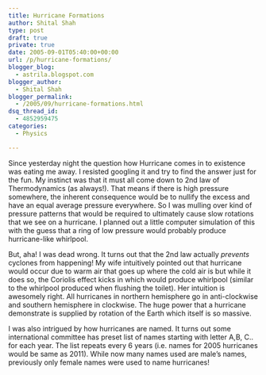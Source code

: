 ```yaml
---
title: Hurricane Formations
author: Shital Shah
type: post
draft: true
private: true
date: 2005-09-01T05:40:00+00:00
url: /p/hurricane-formations/
blogger_blog:
  - astrila.blogspot.com
blogger_author:
  - Shital Shah
blogger_permalink:
  - /2005/09/hurricane-formations.html
dsq_thread_id:
  - 4852959475
categories:
  - Physics

---
```

Since yesterday night the question how Hurricane comes in to existence was eating me away. I resisted googling it and try to find the answer just for the fun. My instinct was that it must all come down to 2nd law of Thermodynamics (as always!). That means if there is high pressure somewhere, the inherent consequence would be to nullify the excess and have an equal average pressure everywhere. So I was mulling over kind of pressure patterns that would be required to ultimately cause slow rotations that we see on a hurricane. I planned out a little computer simulation of this with the guess that a ring of low pressure would probably produce hurricane-like whirlpool.

But, aha! I was dead wrong. It turns out that the 2nd law actually _prevents_ cyclones from happening! My wife intuitively pointed out that hurricane would occur due to warm air that goes up where the cold air is but while it does so, the Coriolis effect kicks in which would produce whirlpool (similar to the whirlpool produced when flushing the toilet). Her intuition is awesomely right. All hurricanes in northern hemisphere go in anti-clockwise and southern hemisphere in clockwise. The huge power that a hurricane demonstrate is supplied by rotation of the Earth which itself is so massive.

I was also intrigued by how hurricanes are named. It turns out some international committee has preset list of names starting with letter A,B, C.. for each year. The list repeats every 6 years (i.e. names for 2005 hurricanes would be same as 2011). While now many names used are male’s names, previously only female names were used to name hurricanes!